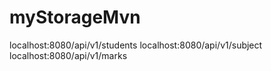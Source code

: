 # myStorageMvn

localhost:8080/api/v1/students
localhost:8080/api/v1/subject
localhost:8080/api/v1/marks
